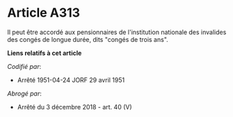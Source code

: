 # Article A313

Il peut être accordé aux pensionnaires de l'institution nationale des invalides des congés de longue durée, dits "congés de
trois ans".

**Liens relatifs à cet article**

_Codifié par_:

  - Arrêté 1951-04-24 JORF 29 avril 1951

_Abrogé par_:

  - Arrêté du 3 décembre 2018 - art. 40 (V)
